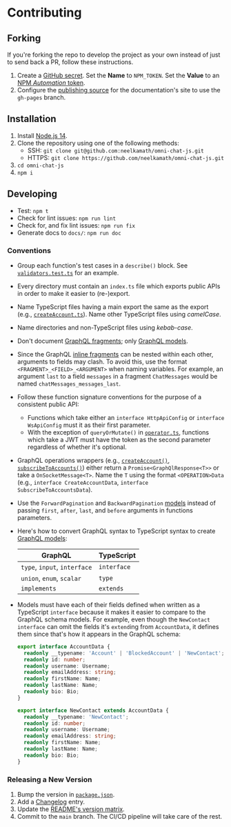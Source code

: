 # Contributing

## Forking

If you're forking the repo to develop the project as your own instead of just to send back a PR, follow these instructions.

1. Create a [GitHub secret](https://docs.github.com/en/actions/reference/encrypted-secrets#creating-encrypted-secrets-for-a-repository). Set the **Name** to `NPM_TOKEN`. Set the **Value** to an [NPM _Automation_ token](https://docs.npmjs.com/creating-and-viewing-access-tokens).
1. Configure the [publishing source](https://docs.github.com/en/github/working-with-github-pages/configuring-a-publishing-source-for-your-github-pages-site) for the documentation's site to use the `gh-pages` branch.

## Installation

1. Install [Node.js 14](https://nodejs.org/en/download/).
1. Clone the repository using one of the following methods:
   - SSH: `git clone git@github.com:neelkamath/omni-chat-js.git`
   - HTTPS: `git clone https://github.com/neelkamath/omni-chat-js.git`
1. `cd omni-chat-js`
1. `npm i`

## Developing

- Test: `npm t`
- Check for lint issues: `npm run lint`
- Check for, and fix lint issues: `npm run fix`
- Generate docs to `docs/`: `npm run doc`

### Conventions

- Group each function's test cases in a `describe()` block. See [`validators.test.ts`](src/__tests__/validators.test.test.ts) for an example.
- Every directory must contain an `index.ts` file which exports public APIs in order to make it easier to (re-)export.
- Name TypeScript files having a main export the same as the export (e.g., [`createAccount.ts`](src/graphql-api/mutations/createAccount.ts)). Name other TypeScript files using _camelCase_.
- Name directories and non-TypeScript files using _kebab-case_.
- Don't document [GraphQL fragments](src/graphql-api/fragments.ts); only [GraphQL models](src/graphql-api/models.ts).
- Since the GraphQL [inline fragments](src/graphql-api/fragments.ts) can be nested within each other, arguments to fields may clash. To avoid this, use the format `<FRAGMENT>_<FIELD>_<ARGUMENT>` when naming variables. For example, an argument `last` to a field `messages` in a fragment `ChatMessages` would be named `chatMessages_messages_last`.
- Follow these function signature conventions for the purpose of a consistent public API:
  - Functions which take either an `interface HttpApiConfig` or `interface WsApiConfig` must it as their first parameter.
  - With the exception of `queryOrMutate()` in [`operator.ts`](src/graphql-api/operator.ts), functions which take a JWT must have the token as the second parameter regardless of whether it's optional.
- GraphQL operations wrappers (e.g., [`createAccount()`](src/graphql-api/mutations/createAccount.ts), [`subscribeToAccounts()`](src/graphql-api/subscriptions/subscribeToAccounts.ts)) either return a `Promise<GraphQlResponse<T>>` or take a `OnSocketMessage<T>`. Name the `T` using the format `<OPERATION>Data` (e.g., `interface CreateAccountData`, `interface SubscribeToAccountsData`).
- Use the `ForwardPagination` and `BackwardPagination` [models](src/graphql-api/pagination.ts) instead of passing `first`, `after`, `last`, and `before` arguments in functions parameters.
- Here's how to convert GraphQL syntax to TypeScript syntax to create [GraphQL models](src/graphql-api/models.ts):

  | GraphQL                      | TypeScript  |
  | ---------------------------- | ----------- |
  | `type`, `input`, `interface` | `interface` |
  | `union`, `enum`, `scalar`    | `type`      |
  | `implements`                 | `extends`   |

- Models must have each of their fields defined when written as a TypeScript `interface` because it makes it easier to compare to the GraphQL schema models. For example, even though the `NewContact` `interface` can omit the fields it's `extend`ing from `AccountData`, it defines them since that's how it appears in the GraphQL schema:

  ```typescript
  export interface AccountData {
    readonly __typename: 'Account' | 'BlockedAccount' | 'NewContact';
    readonly id: number;
    readonly username: Username;
    readonly emailAddress: string;
    readonly firstName: Name;
    readonly lastName: Name;
    readonly bio: Bio;
  }

  export interface NewContact extends AccountData {
    readonly __typename: 'NewContact';
    readonly id: number;
    readonly username: Username;
    readonly emailAddress: string;
    readonly firstName: Name;
    readonly lastName: Name;
    readonly bio: Bio;
  }
  ```

### Releasing a New Version

1. Bump the version in [`package.json`](package.json).
1. Add a [Changelog](CHANGELOG.md) entry.
1. Update the [README's version matrix](README.md#installation).
1. Commit to the `main` branch. The CI/CD pipeline will take care of the rest.
